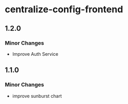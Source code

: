 # centralize-config-frontend

## 1.2.0

### Minor Changes

- Improve Auth Service

## 1.1.0

### Minor Changes

- improve sunburst chart
